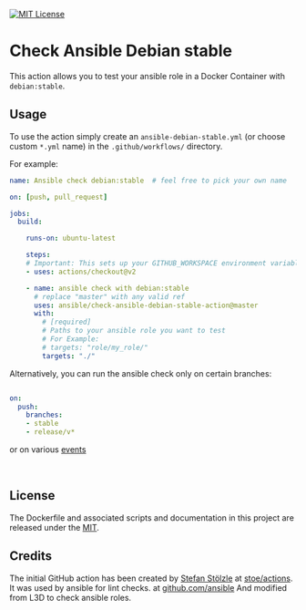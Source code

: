 [![MIT License](https://github.com/roles-ansible/check-ansible-debian-stable-action/blob/master/.github/license.svg)](https://github.com/roles-ansible/check-ansible-debian-stable-action/blob/master/LICENSE)

 Check Ansible Debian stable
=======================
This action allows you to test your ansible role in a Docker Container with ``debian:stable``.

## Usage
To use the action simply create an `ansible-debian-stable.yml` (or choose custom `*.yml` name) in the `.github/workflows/` directory.

For example:

```yaml
name: Ansible check debian:stable  # feel free to pick your own name

on: [push, pull_request]

jobs:
  build:

    runs-on: ubuntu-latest

    steps:
    # Important: This sets up your GITHUB_WORKSPACE environment variable
    - uses: actions/checkout@v2

    - name: ansible check with debian:stable
      # replace "master" with any valid ref
      uses: ansible/check-ansible-debian-stable-action@master
      with:
        # [required]
        # Paths to your ansible role you want to test
        # For Example:
        # targets: "role/my_role/"
        targets: "./"

```

Alternatively, you can run the ansible check only on certain branches:

```yaml

on:
  push:
    branches:
    - stable
    - release/v*
```

or on various [events](https://help.github.com/en/articles/events-that-trigger-workflows)

<br>

## License
The Dockerfile and associated scripts and documentation in this project are released under the [MIT](LICENSE).


## Credits
The initial GitHub action has been created by [Stefan Stölzle](/stoe) at
[stoe/actions](https://github.com/stoe/actions).
It was used by ansible for lint checks. at [github.com/ansible](https://github.com/ansible/ansible-lint-action.git)
And modified from L3D to check ansible roles.
